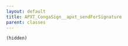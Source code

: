 ```yaml
---
layout: default
title: APXT_CongaSign__apxt_sendForSignature
parent: classes
---
```


```(hidden)```
